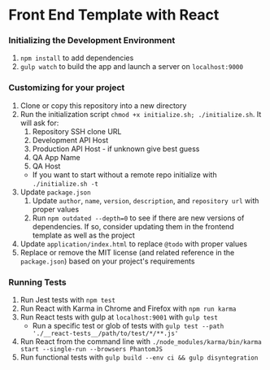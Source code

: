 # Front End Template with React

### Initializing the Development Environment
1. `npm install` to add dependencies
1. `gulp watch` to build the app and launch a server on `localhost:9000`

### Customizing for your project
1. Clone or copy this repository into a new directory
1. Run the initialization script `chmod +x initialize.sh; ./initialize.sh`. It will ask for:
    1. Repository SSH clone URL
    1. Development API Host
    1. Production API Host - if unknown give best guess
    1. QA App Name
    1. QA Host
    - If you want to start without a remote repo initialize with `./initialize.sh -t`
1. Update `package.json`
    1. Update `author`, `name`, `version`, `description`, and `repository url` with proper values
    1. Run `npm outdated --depth=0` to see if there are new versions of dependencies. If so, consider updating them in the frontend template as well as the project
1. Update `application/index.html` to replace `@todo` with proper values
1. Replace or remove the MIT license (and related reference in the `package.json`) based on your project's requirements


### Running Tests
1. Run Jest tests with `npm test`
1. Run React with Karma in Chrome and Firefox with `npm run karma`
1. Run React tests with gulp at `localhost:9001` with `gulp test`
    - Run a specific test or glob of tests with `gulp test --path './__react-tests__/path/to/test/*/**.js'`
1. Run React from the command line with `./node_modules/karma/bin/karma start --single-run --browsers PhantomJS`
1. Run functional tests with `gulp build --env ci && gulp disyntegration`
